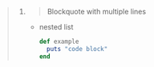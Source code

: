 > 1. > Blockquote
>    with multiple lines
>    - nested list
>
>      ```ruby
>      def example
>        puts "code block"
>      end
>      ```
